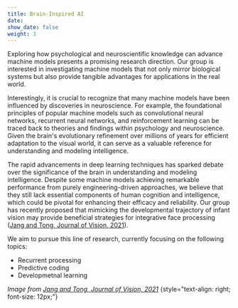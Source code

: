 ```yaml
---
title: Brain-Inspired AI
date: 
show_date: false
weight: 3
---
```


Exploring how psychological and neuroscientific knowledge can advance machine models presents a promising research direction. Our group is interested in investigating machine models that not only mirror biological systems but also provide tangible advantages for applications in the real world.

<!--more-->

Interestingly, it is crucial to recognize that many machine models have been influenced by discoveries in neuroscience. For example, the foundational principles of popular machine models such as convolutional neural networks, recurrent neural networks, and reinforcement learning can be traced back to theories and findings within psychology and neuroscience. Given the brain's evolutionary refinement over millions of years for efficient adaptation to the visual world, it can serve as a valuable reference for understanding and modeling intelligence.

The rapid advancements in deep learning techniques has sparked debate over the significance of the brain in understanding and modeling intelligence. Despite some machine models achieving remarkable performance from purely engineering-driven approaches, we believe that they still lack essential components of human cognition and intelligence, which could be pivotal for enhancing their efficacy and reliability. Our group has recently proposed that mimicking the developmental trajectory of infant vision may provide beneficial strategies for integrative face processing ([Jang and Tong, Journal of Vision, 2021](https://doi.org/10.1167/jov.21.12.6)).

We aim to pursue this line of research, currently focusing on the following topics:

- Recurrent processing
- Predictive coding
- Developmetnal learning

_Image from [Jang and Tong, Journal of Vision, 2021](https://doi.org/10.1167/jov.21.12.6)_
{style="text-align: right; font-size: 12px;"}